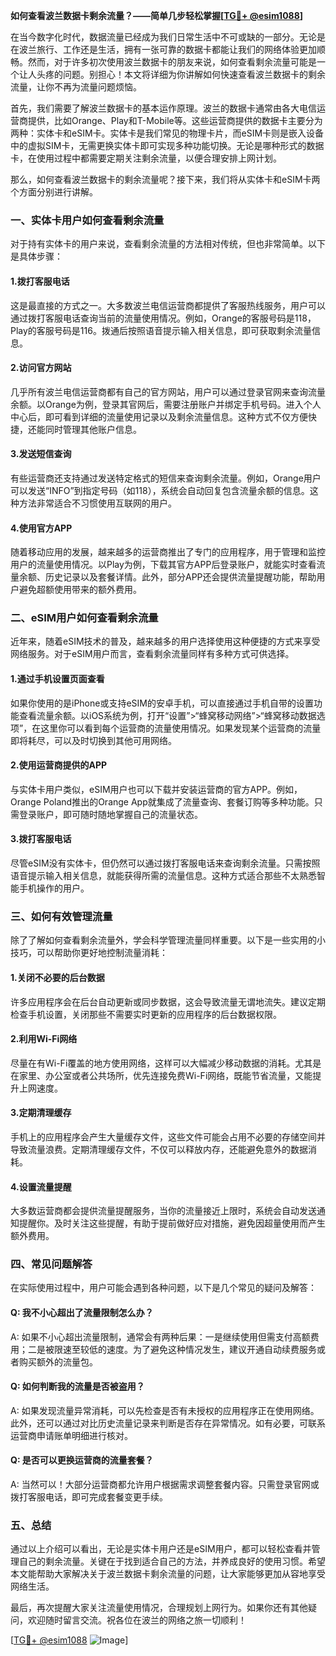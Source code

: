 **如何查看波兰数据卡剩余流量？——简单几步轻松掌握[[TG💪+ @esim1088](https://t.me/s/esim1088)]**

在当今数字化时代，数据流量已经成为我们日常生活中不可或缺的一部分。无论是在波兰旅行、工作还是生活，拥有一张可靠的数据卡都能让我们的网络体验更加顺畅。然而，对于许多初次使用波兰数据卡的朋友来说，如何查看剩余流量可能是一个让人头疼的问题。别担心！本文将详细为你讲解如何快速查看波兰数据卡的剩余流量，让你不再为流量问题烦恼。

首先，我们需要了解波兰数据卡的基本运作原理。波兰的数据卡通常由各大电信运营商提供，比如Orange、Play和T-Mobile等。这些运营商提供的数据卡主要分为两种：实体卡和eSIM卡。实体卡是我们常见的物理卡片，而eSIM卡则是嵌入设备中的虚拟SIM卡，无需更换实体卡即可实现多种功能切换。无论是哪种形式的数据卡，在使用过程中都需要定期关注剩余流量，以便合理安排上网计划。

那么，如何查看波兰数据卡的剩余流量呢？接下来，我们将从实体卡和eSIM卡两个方面分别进行讲解。

### **一、实体卡用户如何查看剩余流量**

对于持有实体卡的用户来说，查看剩余流量的方法相对传统，但也非常简单。以下是具体步骤：

#### **1.拨打客服电话**
这是最直接的方式之一。大多数波兰电信运营商都提供了客服热线服务，用户可以通过拨打客服电话查询当前的流量使用情况。例如，Orange的客服号码是118，Play的客服号码是116。拨通后按照语音提示输入相关信息，即可获取剩余流量信息。

#### **2.访问官方网站**
几乎所有波兰电信运营商都有自己的官方网站，用户可以通过登录官网来查询流量余额。以Orange为例，登录其官网后，需要注册账户并绑定手机号码。进入个人中心后，即可看到详细的流量使用记录以及剩余流量信息。这种方式不仅方便快捷，还能同时管理其他账户信息。

#### **3.发送短信查询**
有些运营商还支持通过发送特定格式的短信来查询剩余流量。例如，Orange用户可以发送“INFO”到指定号码（如118），系统会自动回复包含流量余额的信息。这种方法非常适合不习惯使用互联网的用户。

#### **4.使用官方APP**
随着移动应用的发展，越来越多的运营商推出了专门的应用程序，用于管理和监控用户的流量使用情况。以Play为例，下载其官方APP后登录账户，就能实时查看流量余额、历史记录以及套餐详情。此外，部分APP还会提供流量提醒功能，帮助用户避免超额使用带来的额外费用。

### **二、eSIM用户如何查看剩余流量**

近年来，随着eSIM技术的普及，越来越多的用户选择使用这种便捷的方式来享受网络服务。对于eSIM用户而言，查看剩余流量同样有多种方式可供选择。

#### **1.通过手机设置页面查看**
如果你使用的是iPhone或支持eSIM的安卓手机，可以直接通过手机自带的设置功能查看流量余额。以iOS系统为例，打开“设置”>“蜂窝移动网络”>“蜂窝移动数据选项”，在这里你可以看到每个运营商的流量使用情况。如果发现某个运营商的流量即将耗尽，可以及时切换到其他可用网络。

#### **2.使用运营商提供的APP**
与实体卡用户类似，eSIM用户也可以下载并安装运营商的官方APP。例如，Orange Poland推出的Orange App就集成了流量查询、套餐订购等多种功能。只需登录账户，即可随时随地掌握自己的流量状态。

#### **3.拨打客服电话**
尽管eSIM没有实体卡，但仍然可以通过拨打客服电话来查询剩余流量。只需按照语音提示输入相关信息，就能获得所需的流量信息。这种方式适合那些不太熟悉智能手机操作的用户。

### **三、如何有效管理流量**

除了了解如何查看剩余流量外，学会科学管理流量同样重要。以下是一些实用的小技巧，可以帮助你更好地控制流量消耗：

#### **1.关闭不必要的后台数据**
许多应用程序会在后台自动更新或同步数据，这会导致流量无谓地流失。建议定期检查手机设置，关闭那些不需要实时更新的应用程序的后台数据权限。

#### **2.利用Wi-Fi网络**
尽量在有Wi-Fi覆盖的地方使用网络，这样可以大幅减少移动数据的消耗。尤其是在家里、办公室或者公共场所，优先连接免费Wi-Fi网络，既能节省流量，又能提升上网速度。

#### **3.定期清理缓存**
手机上的应用程序会产生大量缓存文件，这些文件可能会占用不必要的存储空间并导致流量浪费。定期清理缓存文件，不仅可以释放内存，还能避免意外的数据消耗。

#### **4.设置流量提醒**
大多数运营商都会提供流量提醒服务，当你的流量接近上限时，系统会自动发送通知提醒你。及时关注这些提醒，有助于提前做好应对措施，避免因超量使用而产生额外费用。

### **四、常见问题解答**

在实际使用过程中，用户可能会遇到各种问题，以下是几个常见的疑问及解答：

#### **Q: 我不小心超出了流量限制怎么办？**
A: 如果不小心超出流量限制，通常会有两种后果：一是继续使用但需支付高额费用；二是被限速至较低的速度。为了避免这种情况发生，建议开通自动续费服务或者购买额外的流量包。

#### **Q: 如何判断我的流量是否被盗用？**
A: 如果发现流量异常消耗，可以先检查是否有未授权的应用程序正在使用网络。此外，还可以通过对比历史流量记录来判断是否存在异常情况。如有必要，可联系运营商申请账单明细进行核对。

#### **Q: 是否可以更换运营商的流量套餐？**
A: 当然可以！大部分运营商都允许用户根据需求调整套餐内容。只需登录官网或拨打客服电话，即可完成套餐变更手续。

### **五、总结**

通过以上介绍可以看出，无论是实体卡用户还是eSIM用户，都可以轻松查看并管理自己的剩余流量。关键在于找到适合自己的方法，并养成良好的使用习惯。希望本文能帮助大家解决关于波兰数据卡剩余流量的问题，让大家能够更加从容地享受网络生活。

最后，再次提醒大家关注流量使用情况，合理规划上网行为。如果你还有其他疑问，欢迎随时留言交流。祝各位在波兰的网络之旅一切顺利！

[[TG💪+ @esim1088](https://t.me/s/esim1088) ![Image](https://i.postimg.cc/4NQfJmqS/Snipaste-2025-05-13-00-14-12.png)]